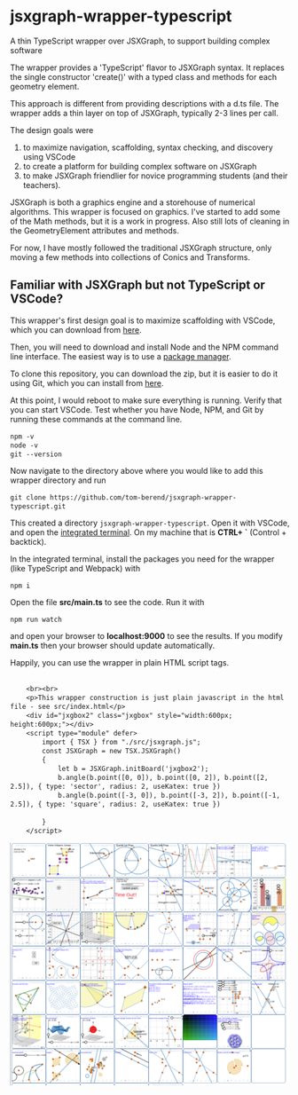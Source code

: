# jsxgraph-wrapper-typescript
A thin TypeScript wrapper over JSXGraph, to support building complex software


The wrapper provides a 'TypeScript' flavor to JSXGraph syntax. It replaces the single constructor 'create()' with a typed class and methods for each geometry element.

This approach is different from providing descriptions with a d.ts file. The wrapper adds a thin layer on top of JSXGraph, typically 2-3 lines per call.


The design goals were
1) to maximize navigation, scaffolding, syntax checking, and discovery using VSCode
2) to create a platform for building complex software on JSXGraph
3) to make JSXGraph friendlier for novice programming students (and their teachers).


JSXGraph is both a graphics engine and a storehouse of numerical algorithms. This wrapper is focused on graphics. I've started to add some of the Math methods, but it is a work in progress.  Also still lots of cleaning in the GeometryElement attributes and methods.

For now, I have mostly followed the traditional JSXGraph structure, only moving a few methods into collections of Conics and Transforms.

## Familiar with JSXGraph but not TypeScript or VSCode?

This wrapper's first design goal is to maximize scaffolding with VSCode, which you can download from [here](https://code.visualstudio.com/).

Then, you will need to download and install Node and the NPM command line interface.  The easiest way is to use a [package manager](https://nodejs.org/en/download/package-manager).

To clone this repository, you can download the zip, but it is easier to do it using Git, which you can install from [here](https://git-scm.com/download).

At this point, I would reboot to make sure everything is running.  Verify that you can start VSCode.  Test whether you have Node, NPM, and Git by running these commands at the command line.

```
npm -v
node -v
git --version
```


Now navigate to the directory above where you would like to add this wrapper directory and run
```
git clone https://github.com/tom-berend/jsxgraph-wrapper-typescript.git
```

This created a directory `jsxgraph-wrapper-typescript`.  Open it with VSCode, and open the [integrated terminal](https://code.visualstudio.com/docs/terminal/basics#:~:text=From%20the%20Command%20Palette%20).  On my machine that is **CTRL+ \`** (Control + backtick).

In the integrated terminal, install the packages you need for the wrapper (like TypeScript and Webpack) with
```
npm i
```

Open the file **src/main.ts** to see the code.  Run it with
```
npm run watch
```
and open your browser to **localhost:9000** to see the results.  If you modify **main.ts** then your browser should update automatically.






Happily, you can use the wrapper in plain HTML script tags.
```

    <br><br>
    <p>This wrapper construction is just plain javascript in the html file - see src/index.html</p>
    <div id="jxgbox2" class="jxgbox" style="width:600px; height:600px;"></div>
    <script type="module" defer>
        import { TSX } from "./src/jsxgraph.js";
        const JSXGraph = new TSX.JSXGraph()
        {
            let b = JSXGraph.initBoard('jxgbox2');
            b.angle(b.point([0, 0]), b.point([0, 2]), b.point([2, 2.5]), { type: 'sector', radius: 2, useKatex: true })
            b.angle(b.point([-3, 0]), b.point([-3, 2]), b.point([-1, 2.5]), { type: 'square', radius: 2, useKatex: true })

        }
    </script>

```


![](test.png)



